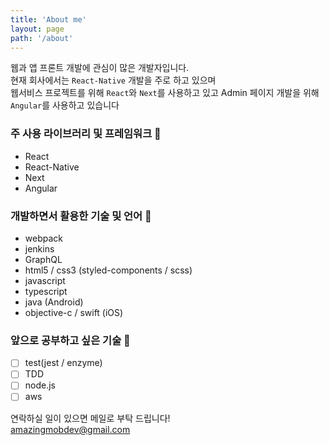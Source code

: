 ```yaml
---
title: 'About me'
layout: page
path: '/about'
---
```


웹과 앱 프론트 개발에 관심이 많은 개발자입니다.  
현재 회사에서는 `React-Native` 개발을 주로 하고 있으며  
웹서비스 프로젝트를 위해 `React`와 `Next`를 사용하고 있고
Admin 페이지 개발을 위해 `Angular`를 사용하고 있습니다

### 주 사용 라이브러리 및 프레임워크 🚴‍

- React
- React-Native
- Next
- Angular

### 개발하면서 활용한 기술 및 언어 💅

- webpack
- jenkins
- GraphQL
- html5 / css3 (styled-components / scss)
- javascript
- typescript
- java (Android)
- objective-c / swift (iOS)

### 앞으로 공부하고 싶은 기술 🏃‍

- [ ] test(jest / enzyme)
- [ ] TDD
- [ ] node.js
- [ ] aws

연락하실 일이 있으면 메일로 부탁 드립니다!  
[amazingmobdev@gmail.com](mailto:amazingmobdev@gmail.com)
